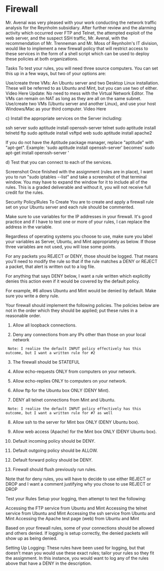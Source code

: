 # Firewall

Mr. Avenal was very pleased with your work conducting the network traffic analysis for the Reynholm subsidiary. After further review and the alarming activity which occurred over FTP and Telnet, the attempted exploit of the web server, and the suspect SSH traffic, Mr. Avenal, with the recommendation of Mr. Trenneman and Mr. Moss of Reynholm's IT division, would like to implement a new firewall policy that will restrict access to these services in the form of a shell script which can be used to deploy these policies at both organizations.

 

Tasks
To test your rules, you will need three source computers. You can set this up in a few ways, but two of your options are:

Use/create three VMs: An Ubuntu server and two Desktop Linux installation. These will be referred to as Ubuntu and Mint, but you can use two of either.
Video Here
Update: No need to mess with the Virtual Network Editor. The VMs can remain on NAT as long as they are all on the same subnet.
Use/create two VMs (Ubuntu server and another Linux), and use your host Windows/Mac as your third computer.
Video Here
 

 

c) Install the appropriate services on the Server including:

 

ssh server
sudo aptitude install openssh-server
telnet
sudo aptitude install telnetd
ftp
sudo aptitude install vsftpd
web
sudo aptitude install apache2
 

If you do not have the Aptitude package manager, replace "aptitude" with "apt-get". Example: 'sudo aptitude install openssh-server' becomes' sudo apt-get install openssh-server '

 

d) Test that you can connect to each of the services.

 

Screenshot
Once finished with the assignment (rules are in place), I want you to run "sudo iptables --list" and take a screenshot of that terminal window. You may have to expand the window for it to include all of the rules. This is a graded deliverable and without it, you will not receive full credit for the rules.

 
Security Policy/Rules To Create
You are to create and apply a firewall rule set on your Ubuntu server and each rule should be commented.

 

Make sure to use variables for the IP addresses in your firewall. It's good practice and if I have to test one or more of your rules, I can replace the address in the variable.

 

Regardless of operating systems you choose to use, make sure you label your variables as Server, Ubuntu, and Mint appropriately as below. If those three variables are not used, you will lose some points.

 

For any packets you REJECT or DENY, those should be logged.  That means you'll need to modify the rule so that if the rule matches a DENY or REJECT a packet, that alert is written out to a log file.

 

For anything that says DENY below, I want a rule written which explicitly denies this action even if it would be covered by the default policy.

For example, #6 allows Ubuntu and Mint would be denied by default. Make sure you write a deny rule.

 

Your firewall should implement the following policies. The policies below are not in the order which they should be applied; put these rules in a reasonable order.

   1) Allow all loopback connections.

   2) Deny any connections from any IPs other than those on your local network

     Note: I realize the default INPUT policy effectively has this outcome, but I want a written rule for #2

   3) The firewall should be STATEFUL

   4) Allow echo-requests ONLY from computers on your network.

   5) Allow echo-replies ONLY to computers on your network.

   6) Allow ftp for the Ubuntu box ONLY (DENY Mint).

   7) DENY all telnet connections from Mint and Ubuntu.

     Note: I realize the default INPUT policy effectively has this outcome, but I want a written rule for #7 as well

   8) Allow ssh to the server for Mint box ONLY (DENY Ubuntu box).

   9) Allow web access (Apache) for the Mint box ONLY (DENY Ubuntu box).

 10) Default incoming policy should be DENY.

 11) Default outgoing policy should be ALLOW.

 12) Default forward policy should be DENY.

 13) Firewall should flush previously run rules.

 

Note that for deny rules, you will have to decide to use either REJECT or DROP and I want a comment justifying why you chose to use REJECT or DROP

 

Test your Rules
Setup your logging, then attempt to test the following:

Accessing the FTP service from Ubuntu and Mint
Accessing the telnet service from Ubuntu and Mint
Accessing the ssh service from Ubuntu and Mint
Accessing the Apache test page (web) from Ubuntu and Mint
 

Based on your firewall rules, some of your connections should be allowed and others denied. If logging is setup correctly, the denied packets will show up as being denied.

 

 

Setting Up Logging:
These rules have been used for logging, but that doesn’t mean you would use these exact rules; tailor your rules so they fit the assignment. In this instance, you would want to log any of the rules above that have a DENY in the description.

